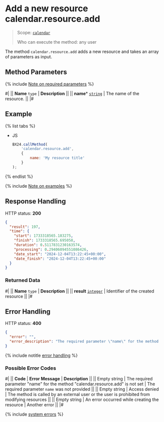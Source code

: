 # Add a new resource calendar.resource.add

> Scope: [`calendar`](../scopes/permissions.md)
>
> Who can execute the method: any user

The method `calendar.resource.add` adds a new resource and takes an array of parameters as input.

## Method Parameters

{% include [Note on required parameters](../../_includes/required.md) %}

#|
|| **Name**
`type` | **Description** ||
|| **name*** 
[`string`](../data-types.md) | The name of the resource. ||
|#

## Example

{% list tabs %}

- JS

    ```js
    BX24.callMethod(
        'calendar.resource.add',
        {
            name: 'My resource title'
        }
    );
    ```

{% endlist %}

{% include [Note on examples](../../_includes/examples.md) %}

## Response Handling

HTTP status: **200**

```json
{
  "result": 197,
  "time": {
    "start": 1733318565.183275,
    "finish": 1733318565.695058,
    "duration": 0.5117831230163574,
    "processing": 0.29406094551086426,
    "date_start": "2024-12-04T13:22:45+00:00",
    "date_finish": "2024-12-04T13:22:45+00:00"
  }
}
```

### Returned Data

#|
|| **Name**
`type` | **Description** ||
|| **result**
[`integer`](../data-types.md) | Identifier of the created resource ||
|#

## Error Handling

HTTP status: **400**

```json
{
  "error": "",
  "error_description": "The required parameter \"name\" for the method \"calendar.resource.add\" is not set"
}
```
{% include notitle [error handling](../../_includes/error-info.md) %}

### Possible Error Codes

#|
|| **Code** | **Error Message** | **Description** ||
|| Empty string | The required parameter "name" for the method "calendar.resource.add" is not set | The required parameter `name` was not provided ||
|| Empty string | Access denied | The method is called by an external user or the user is prohibited from modifying resources ||
|| Empty string | An error occurred while creating the resource | Another error ||
|#

{% include [system errors](../../_includes/system-errors.md) %}